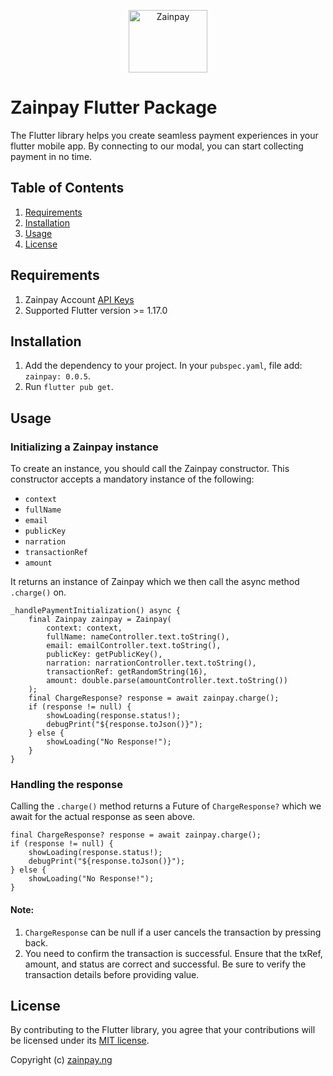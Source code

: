 <p align="center">  
   <img title="Zainpay" height="100" src="https://raw.githubusercontent.com/itcglobal/zainpay/main/zainpay.png" width="50%"/>
</p>  

# Zainpay Flutter Package

The Flutter library helps you create seamless payment experiences in your flutter mobile app.
By connecting to our modal, you can start collecting payment in no time.

## Table of Contents

1. [Requirements](#requirements)
2. [Installation](#installation)
3. [Usage](#usage)
4. [License](#License)

## Requirements

1. Zainpay Account [API Keys](https://zainpay.ng)
2. Supported Flutter version >= 1.17.0

## Installation

1. Add the dependency to your project. In your `pubspec.yaml`, file add: `zainpay: 0.0.5`.
2. Run `flutter pub get`.

## Usage

### Initializing a Zainpay instance

To create an instance, you should call the Zainpay constructor. This constructor accepts a mandatory instance of the following:

-  `context`
-  `fullName`
-  `email`
-  `publicKey`
-  `narration`
-  `transactionRef`
-  `amount`

It returns an instance of Zainpay which we then call the async method `.charge()` on.

    _handlePaymentInitialization() async {
        final Zainpay zainpay = Zainpay(
            context: context,
            fullName: nameController.text.toString(),
            email: emailController.text.toString(),
            publicKey: getPublicKey(),
            narration: narrationController.text.toString(),
            transactionRef: getRandomString(16),
            amount: double.parse(amountController.text.toString())
        );
        final ChargeResponse? response = await zainpay.charge();
        if (response != null) {
            showLoading(response.status!);
            debugPrint("${response.toJson()}");
        } else {
            showLoading("No Response!");
        }
    }

### Handling the response

Calling the `.charge()` method returns a Future of `ChargeResponse?` which we await for the actual response as seen above.

    final ChargeResponse? response = await zainpay.charge();
    if (response != null) {
        showLoading(response.status!);
        debugPrint("${response.toJson()}");
    } else {
        showLoading("No Response!");
    }

#### Note:

1. `ChargeResponse` can be null if a user cancels the transaction by pressing back.
2. You need to confirm the transaction is successful. Ensure that the txRef, amount, and status are correct and successful. Be sure to verify the transaction details before providing value.

## License

By contributing to the Flutter library, you agree that your contributions will be licensed under its [MIT license](/LICENSE).

Copyright (c) [zainpay.ng](https://zainpay.ng)
